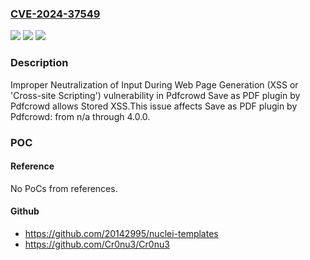 ### [CVE-2024-37549](https://cve.mitre.org/cgi-bin/cvename.cgi?name=CVE-2024-37549)
![](https://img.shields.io/static/v1?label=Product&message=Save%20as%20PDF%20plugin%20by%20Pdfcrowd&color=blue)
![](https://img.shields.io/static/v1?label=Version&message=n%2Fa&color=blue)
![](https://img.shields.io/static/v1?label=Vulnerability&message=CWE-79%20Improper%20Neutralization%20of%20Input%20During%20Web%20Page%20Generation%20(XSS%20or%20'Cross-site%20Scripting')&color=brighgreen)

### Description

Improper Neutralization of Input During Web Page Generation (XSS or 'Cross-site Scripting') vulnerability in Pdfcrowd Save as PDF plugin by Pdfcrowd allows Stored XSS.This issue affects Save as PDF plugin by Pdfcrowd: from n/a through 4.0.0.

### POC

#### Reference
No PoCs from references.

#### Github
- https://github.com/20142995/nuclei-templates
- https://github.com/Cr0nu3/Cr0nu3

